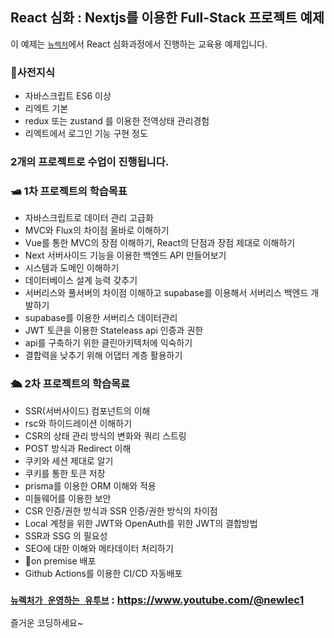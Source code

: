 ## React 심화 : Nextjs를 이용한 Full-Stack 프로젝트 예제
이 예제는 [`뉴렉처`](https://www.newlecture.com)에서 React 심화과정에서 진행하는 교육용 예제입니다.

### 🛟사전지식
- 자바스크립트 ES6 이상
- 리엑트 기본
- redux 또는 zustand 를 이용한 전역상태 관리경험
- 리엑트에서 로그인 기능 구현 정도

### 2개의 프로젝트로 수업이 진행됩니다.
### 🛥️ 1차 프로젝트의 학습목표

- 자바스크립트로 데이터 관리 고급화
- MVC와 Flux의 차이점 올바로 이해하기
- Vue를 통한 MVC의 장점 이해하기, React의 단점과 장점 제대로 이해하기
- Next 서버사이드 기능을 이용한 백엔드 API 만들어보기
- 시스템과 도메인 이해하기
- 데이터베이스 설계 능력 갖추기
- 서버리스와 풀서버의 차이점 이해하고 supabase를 이용해서 서버리스 백엔드 개발하기
- supabase를 이용한 서버리스 데이터관리
- JWT 토큰을 이용한 Stateleass api 인증과 권한
- api를 구축하기 위한 클린아키텍처에 익숙하기
- 결합력을 낮추기 위해 어댑터 계층 활용하기

### 🛳️ 2차 프로젝트의 학습목료

- SSR(서버사이드) 컴포넌트의 이해
- rsc와 하이드레이션 이해하기
- CSR의 상태 관리 방식의 변화와 쿼리 스트링
- POST 방식과 Redirect 이해
- 쿠키와 세션 제대로 알기
- 쿠키를 통한 토큰 저장
- prisma를 이용한 ORM 이해와 적용
- 미들웨어를 이용한 보안
- CSR 인증/권한 방식과 SSR 인증/권한 방식의 차이점
- Local 계정을 위한 JWT와 OpenAuth를 위한 JWT의 결합방법
- SSR과 SSG 의 필요성
- SEO에 대한 이해와 메타데이터 처리하기
- 🚀on premise 배포
- Github Actions를 이용한 CI/CD 자동배포

### [`뉴렉처가 운영하는 유투브`](https://www.youtube.com/@newlec1) : https://www.youtube.com/@newlec1

즐거운 코딩하세요~ 
